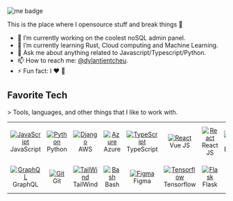 <img src="https://img.shields.io/badge/Dylan%20Tientcheu-orange?style=for-the-badge&logo=github" alt="me badge">


This is the place where I opensource stuff and break things :rofl:

- 🔭 I’m currently working on the coolest noSQL admin panel.
- 🌱 I’m currently learning Rust, Cloud computing and Machine Learning.
- 💬 Ask me about anything related to Javascript/Typescript/Python.
- 📫 How to reach me: [@dylantientcheu](https://twitter.com/dylantientcheu).
- ⚡ Fun fact: I :heart: :basketball:



<h2 align="left" id="">Favorite Tech</h2>
> Tools, languages, and other things that I like to work with.

<table align="center">
  <tr>
    <td align="center" width="96">
      <a href="#">
        <img
          src="https://upload.wikimedia.org/wikipedia/commons/thumb/9/99/Unofficial_JavaScript_logo_2.svg/1024px-Unofficial_JavaScript_logo_2.svg.png"
          width="48" height="48" alt="JavaScript" />
      </a>
      <br>JavaScript
    </td>
    <td align="center" width="96">
      <a href="#">
        <img
          src="https://upload.wikimedia.org/wikipedia/commons/thumb/c/c3/Python-logo-notext.svg/1200px-Python-logo-notext.svg.png"
          width="48" height="48" alt="Python" />
      </a>
      <br>Python
    </td>
    <td align="center" width="96">
      <a href="#">
        <img src="https://api.iconify.design/logos:aws.svg" width="48" height="48" alt="Django" />
      </a>
      <br>AWS
    </td>
    <td align="center" width="96">
      <a href="#">
        <img src="https://i.ibb.co/jDGr3z0/azure-removebg-preview.png" width="48" height="48" alt="Azure" />
      </a>
      <br>Azure
    </td>
    <td align="center" width="96">
      <a href="#suhailakar-tech">
        <img
          src="https://upload.wikimedia.org/wikipedia/commons/thumb/4/4c/Typescript_logo_2020.svg/1200px-Typescript_logo_2020.svg.png"
          width="48" height="48" alt="TypeScript" />
      </a>
      <br>TypeScript
    </td>
    <td align="center" width="96">
      <a href="#">
        <img src="https://api.iconify.design/logos:vue.svg" width="48" height="48" alt="React" />
      </a>
      <br>Vue JS
    </td>
    <td align="center" width="96">
      <a href="#">
        <img src="https://brandlogos.net/wp-content/uploads/2020/09/react-logo.png" width="48" height="48"
          alt="React" />
      </a>
      <br>React JS
    </td>
    <td align="center" width="96">
      <a href="#">
        <img src="https://cdn.worldvectorlogo.com/logos/bootstrap-4.svg" width="48" height="48" alt="Bootstrap" />
      </a>
      <br>Bootstrap
    </td>
    <td align="center" width="96">
      <a href="#">
        <img
          src="https://raw.githubusercontent.com/github/explore/80688e429a7d4ef2fca1e82350fe8e3517d3494d/topics/nodejs/nodejs.png"
          width="48" height="48" alt="Node JS" />
      </a>
      <br>Node JS
    </td>
    <td align="center" width="96">
      <a href="#">
        <img src="https://i.ibb.co/QXHcMvM/58481021cef1014c0b5e494b.png" width="48" height="48" alt="Mongo DB" />
      </a>
      <br>MongoDB
    </td>
    <td align="center" width="96">
      <a href="#">
        <img
          src="https://4.bp.blogspot.com/-rtNRVM3aIvI/XJX_U07Z-II/AAAAAAAAJXY/YpdOo490FTgdKOxM4qDG-2-EzcNFAWkKACK4BGAYYCw/s1600/logo%2Bfirebase%2Bicon.png"
          width="48" height="48" alt="Firebase" />
      </a>
      <br>Firebase
    </td>

  </tr>

  <tr>
    <td align="center" width="96">
      <a href="#">
        <img
          src="https://upload.wikimedia.org/wikipedia/commons/thumb/1/17/GraphQL_Logo.svg/2048px-GraphQL_Logo.svg.png"
          width="48" height="48" alt="GraphQL" />
      </a>
      <br>GraphQL
    </td>
    <td align="center" width="96">
      <a href="#">
        <img src="https://upload.wikimedia.org/wikipedia/commons/thumb/3/3f/Git_icon.svg/1200px-Git_icon.svg.png"
          width="48" height="48" alt="Git" />
      </a>
      <br>Git
    </td>
    <td align="center" width="96">
      <a href="#">
        <img src="https://tailwindcss.com/_next/static/media/tailwindcss-mark.cb8046c163f77190406dfbf4dec89848.svg"
          width="48" height="48" alt="TailWind" />
      </a>
      <br>TailWind
    </td>
    <td align="center" width="96">
      <a href="#">
        <img src="https://bashlogo.com/img/symbol/png/full_colored_dark.png" width="48" height="48" alt="Bash" />
      </a>
      <br>Bash
    </td>
    <td align="center" width="96">
      <a href="#">
        <img src="https://upload.wikimedia.org/wikipedia/commons/3/33/Figma-logo.svg" width="45" height="45"
          alt="Figma" />
      </a>
      <br>Figma
    </td>
    <td align="center" width="96">
      <a href="#">
        <img
          src="https://upload.wikimedia.org/wikipedia/commons/thumb/2/2d/Tensorflow_logo.svg/1200px-Tensorflow_logo.svg.png"
          width="48" height="48" alt="Tensorflow" />
      </a>
      <br>Tensorflow
    </td>
    <td align="center" width="96">
      <a href="#">
        <img src="https://iconape.com/wp-content/png_logo_vector/cib-flask.png" width="48" height="48" alt="Flask" />
      </a>
      <br>Flask
    </td>
    <td align="center" width="96">
      <a href="#">
        <img src="https://cdn.worldvectorlogo.com/logos/redux.svg" width="48" height="48" alt="Redux" />
      </a>
      <br>Redux
    </td>
    <td align="center" width="96">
      <a href="#">
        <img src="https://raw.githubusercontent.com/samfromaway/samfromaway/master/.github/images/nextjs.png" width="48"
          height="48" alt="Next JS" />
      </a>
      <br>Next JS
    </td>
    <td align="center" width="96">
      <a href="#">
        <img src="https://brandeps.com/logo-download/G/Google-Cloud-logo-vector-01.svg" width="48" height="48"
          alt="Google Cloud" />
      </a>
      <br>G Cloud
    </td>
    <td align="center" width="96">
      <a href="#">
        <img
          src="https://upload.wikimedia.org/wikipedia/commons/thumb/9/91/Electron_Software_Framework_Logo.svg/1024px-Electron_Software_Framework_Logo.svg.png"
          width="48" height="48" alt="Electron" />
      </a>
      <br>Electron
    </td>

  </tr>


</table>

